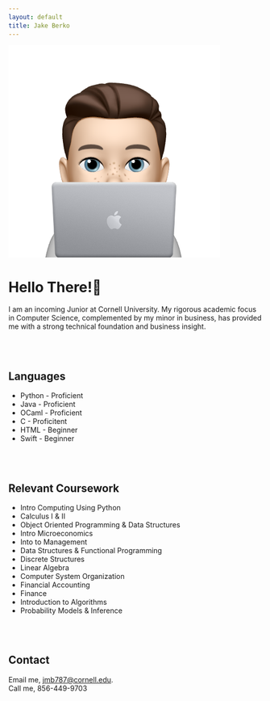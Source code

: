```yaml
---
layout: default
title: Jake Berko
---
```

<img src="images/memoji.png" alt="Jake Berko" class="headshot">

<h1>Hello There!👋</h1>
<p>I am an incoming Junior at Cornell University. My rigorous academic focus in Computer Science, complemented by my minor in business, has provided me with a strong technical foundation and business insight.</p>
<br>
<br>

## Languages
- Python - Proficient
- Java - Proficient
- OCaml - Proficient
- C - Proficitent
- HTML - Beginner
- Swift - Beginner
<br>
<br>

## Relevant Coursework
- Intro Computing Using Python
- Calculus I & II
- Object Oriented Programming & Data Structures
- Intro Microeconomics
- Into to Management
- Data Structures & Functional Programming
- Discrete Structures
- Linear Algebra
- Computer System Organization
- Financial Accounting
- Finance
- Introduction to Algorithms
- Probability Models & Inference
<br>
<br>

## Contact
Email me, [jmb787@cornell.edu](mailto:jmb787@cornell.edu).
<br>
Call me, 856-449-9703
